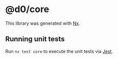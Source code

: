 # @d0/core

This library was generated with [Nx](https://nx.dev).

## Running unit tests

Run `nx test core` to execute the unit tests via [Jest](https://jestjs.io).
